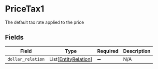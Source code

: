 # PriceTax1

The default tax rate applied to the price


## Fields

| Field                                                         | Type                                                          | Required                                                      | Description                                                   |
| ------------------------------------------------------------- | ------------------------------------------------------------- | ------------------------------------------------------------- | ------------------------------------------------------------- |
| `dollar_relation`                                             | List[[EntityRelation](../../models/shared/entityrelation.md)] | :heavy_minus_sign:                                            | N/A                                                           |